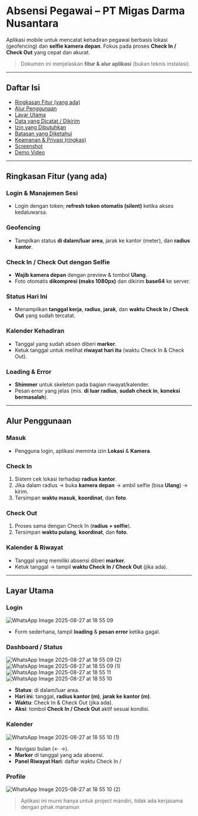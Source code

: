 # Absensi Pegawai – PT Migas Darma Nusantara

Aplikasi mobile untuk mencatat kehadiran pegawai berbasis lokasi (geofencing) dan **selfie kamera depan**. Fokus pada proses **Check In / Check Out** yang cepat dan akurat.

> Dokumen ini menjelaskan **fitur & alur aplikasi** (bukan teknis instalasi).

---

## Daftar Isi

- [Ringkasan Fitur (yang ada)](#ringkasan-fitur-yang-ada)
- [Alur Penggunaan](#alur-penggunaan)
- [Layar Utama](#layar-utama)
- [Data yang Dicatat / Dikirim](#data-yang-dicatat--dikirim)
- [Izin yang Dibutuhkan](#izin-yang-dibutuhkan)
- [Batasan yang Diketahui](#batasan-yang-diketahui)
- [Keamanan & Privasi (ringkas)](#keamanan--privasi-ringkas)
- [Screenshot](#screenshot)
- [Demo Video](#demo-video)

---

## Ringkasan Fitur (yang ada)

### Login & Manajemen Sesi

- Login dengan token; **refresh token otomatis (silent)** ketika akses kedaluwarsa.

### Geofencing

- Tampilkan status **di dalam/luar area**, jarak ke kantor (meter), dan **radius kantor**.

### Check In / Check Out dengan Selfie

- **Wajib kamera depan** dengan preview & tombol **Ulang**.
- Foto otomatis **dikompresi (maks 1080px)** dan dikirim **base64** ke server.

### Status Hari Ini

- Menampilkan **tanggal kerja**, **radius**, **jarak**, dan **waktu Check In / Check Out** yang sudah tercatat.

### Kalender Kehadiran

- Tanggal yang sudah absen diberi **marker**.
- Ketuk tanggal untuk melihat **riwayat hari itu** (waktu Check In & Check Out).

### Loading & Error

- **Shimmer** untuk skeleton pada bagian riwayat/kalender.
- Pesan error yang jelas (mis. **di luar radius**, **sudah check in**, **koneksi bermasalah**).

---

## Alur Penggunaan

### Masuk

- Pengguna login, aplikasi meminta izin **Lokasi** & **Kamera**.

### Check In

1. Sistem cek lokasi terhadap **radius kantor**.
2. Jika dalam radius → buka **kamera depan** → ambil selfie (bisa **Ulang**) → kirim.
3. Tersimpan **waktu masuk**, **koordinat**, dan **foto**.

### Check Out

1. Proses sama dengan Check In (**radius + selfie**).
2. Tersimpan **waktu pulang**, **koordinat**, dan **foto**.

### Kalender & Riwayat

- Tanggal yang memiliki absensi diberi **marker**.
- Ketuk tanggal → tampil **waktu Check In / Check Out** (jika ada).

---

## Layar Utama

### Login

![WhatsApp Image 2025-08-27 at 18 55 09](https://github.com/user-attachments/assets/a23d1c29-08c8-4b49-84d4-53d76a5a340f)

- Form sederhana, tampil **loading** & **pesan error** ketika gagal.

### Dashboard / Status
![WhatsApp Image 2025-08-27 at 18 55 09 (2)](https://github.com/user-attachments/assets/6b6a1d04-db40-4f82-a33d-e6b7788ebbca)
![WhatsApp Image 2025-08-27 at 18 55 09 (1)](https://github.com/user-attachments/assets/58badaae-083c-4e8a-b828-5c249c24027f)
![WhatsApp Image 2025-08-27 at 18 55 11](https://github.com/user-attachments/assets/8c9ded09-4803-481d-87f8-dfc0de706f4d)
![WhatsApp Image 2025-08-27 at 18 55 10](https://github.com/user-attachments/assets/c8c7b395-c902-46fc-86e3-bfb230413bb1)

- **Status**: di dalam/luar area.
- **Hari ini**: tanggal, **radius kantor (m)**, **jarak ke kantor (m)**.
- **Waktu**: Check In & Check Out (jika ada).
- **Aksi**: tombol **Check In / Check Out** aktif sesuai kondisi.

### Kalender
![WhatsApp Image 2025-08-27 at 18 55 10 (1)](https://github.com/user-attachments/assets/852c827d-343b-4abc-9b7b-579e5ef38bc7)

- Navigasi bulan (← →).
- **Marker** di tanggal yang ada absensi.
- **Panel Riwayat Hari**: daftar waktu Check In /

### Profile
![WhatsApp Image 2025-08-27 at 18 55 10 (2)](https://github.com/user-attachments/assets/1a2848dd-e4aa-457e-b389-c79df8b1406e)


> Aplikasi ini murni hanya untuk project mandiri, tidak ada kerjasama dengan pihak manamun
